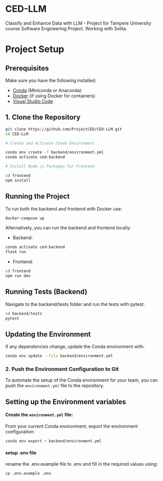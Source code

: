 # CED-LLM
Classify and Enhance Data with LLM - Project for Tampere University course Software Engineering Project. Working with Solita.

# Project Setup

## Prerequisites
Make sure you have the following installed:
- [Conda](https://docs.conda.io/en/latest/miniconda.html) (Miniconda or Anaconda)
- [Docker](https://docs.docker.com/get-docker/) (if using Docker for containers)
- [Visual Studio Code](https://code.visualstudio.com/)

## 1. Clone the Repository
```bash
git clone https://github.com/ProjectCED/CED-LLM.git
cd CED-LLM

# Create and Activate Conda Environment

conda env create -f backend/environment.yml
conda activate ced-backend

# Install Node.js Packages for Frontend

cd frontend
npm install

```

## Running the Project
To run both the backend and frontend with Docker use:
```bash
docker-compose up
```

Alternatively, you can run the backend and frontend locally:
- Backend:
```bash
conda activate ced-backend
flask run
```

- Frontend:
```bash
cd frontend
npm run dev
```

## Running Tests (Backend)
Navigate to the backend/tests folder and run the tests with pytest:
```bash
cd backend/tests
pytest
```

## Updating the Environment
If any dependencies change, update the Conda environment with:
```bash
conda env update --file backend/environment.yml
```

### 2. **Push the Environment Configuration to Git**
To automate the setup of the Conda environment for your team, you can push the `environment.yml` file to the repository.

## Setting up the Environment variables

#### Create the `environment.yml` file:
From your current Conda environment, export the environment configuration:
```bash
conda env export > backend/environment.yml
```

#### setup .env file
rename the .env.example file to .env and fill in the required values using:
```bash
cp .env.example .env
```
